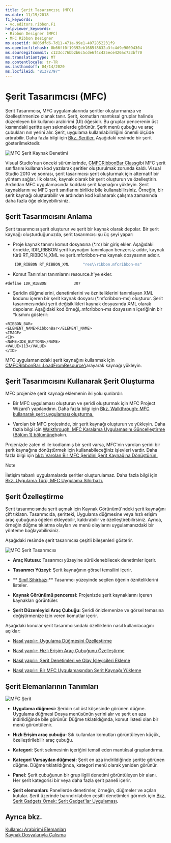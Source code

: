 ```yaml
---
title: Şerit Tasarımcısı (MFC)
ms.date: 11/19/2018
f1_keywords:
- vc.editors.ribbon.F1
helpviewer_keywords:
- Ribbon Designer (MFC)
- MFC Ribbon Designer
ms.assetid: 0806dfd6-7d11-471a-99e1-4072852231f9
ms.openlocfilehash: 8b66ff0f19392eb1685f8632a3fc4d9e90094304
ms.sourcegitcommit: c123cc76bb2b6c5cde6f4c425ece420ac733bf70
ms.translationtype: MT
ms.contentlocale: tr-TR
ms.lasthandoff: 04/14/2020
ms.locfileid: "81372797"
---
```

# <a name="ribbon-designer-mfc"></a>Şerit Tasarımcısı (MFC)

Şerit Tasarımcısı, MFC uygulamalarında şeritler oluşturmanıza ve özelleştirmenize olanak tanır. Şerit, komutları mantıksal gruplar halinde düzenleyen bir kullanıcı arabirimi (UI) öğesidir. Bu gruplar pencerenin üst kısmındaki şeritte ayrı sekmelerde görünür. Şerit menü çubuğu ve araç çubukları nın yerini alır. Şerit, uygulama kullanılabilirliğini önemli ölçüde artırabilir. Daha fazla bilgi için [Bkz. Şeritler.](/windows/win32/uxguide/cmd-ribbons) Aşağıdaki resimde bir şerit gösterilmektedir.

![MFC Şerit Kaynak Denetimi](../mfc/media/ribbon_no_callouts.png "MFC Şerit Kaynak Denetimi")

Visual Studio'nun önceki sürümlerinde, [CMFCRibbonBar Class](../mfc/reference/cmfcribbonbar-class.md)gibi MFC şerit sınıflarını kullanan kod yazılarak şeritler oluşturulmak zorunda kaldı. Visual Studio 2010 ve sonrası, şerit tasarımcısı şerit oluşturmak için alternatif bir yöntem sağlar. İlk olarak, kaynak olarak bir şerit oluşturun ve özelleştirin. Ardından MFC uygulamasında koddaki şerit kaynağını yükleyin. Şerit kaynaklarını ve MFC şerit sınıflarını birlikte bile kullanabilirsiniz. Örneğin, bir şerit kaynağı oluşturabilir ve ardından kod kullanarak çalışma zamanında daha fazla öğe ekleyebilirsiniz.

## <a name="understanding-the-ribbon-designer"></a>Şerit Tasarımcısını Anlama

Şerit tasarımcısı şerit oluşturur ve şerit bir kaynak olarak depolar. Bir şerit kaynağı oluşturduğunuzda, şerit tasarımcısı şu üç şeyi yapar:

- Proje kaynak tanımı komut dosyasına (*.rc) bir giriş ekler. Aşağıdaki örnekte, IDR_RIBBON şerit kaynağını tanımlayan benzersiz addır, kaynak türü RT_RIBBON_XML ve şerit.mfcribbon-ms kaynak dosyasının adıdır.

```cpp
    IDR_RIBBON RT_RIBBON_XML      "res\\ribbon.mfcribbon-ms"
```

- Komut Tanımları tanımlarını resource.h'ye ekler.

```
#define IDR_RIBBON            307
```

- Şeridin düğmelerini, denetimlerini ve özniteliklerini tanımlayan XML kodunu içeren bir şerit kaynak dosyası (*.mfcribbon-ms) oluşturur. Şerit tasarımcısındaki şerit değişiklikleri kaynak dosyasında XML olarak depolanır. Aşağıdaki kod örneği,.mfcribbon-ms dosyasının içeriğinin bir \*kısmını gösterir:

```
<RIBBON_BAR>
<ELEMENT_NAME>RibbonBar</ELEMENT_NAME>
<IMAGE>
<ID>
<NAME>IDB_BUTTONS</NAME>
<VALUE>113</VALUE>
</ID>
```

MFC uygulamanızdaki şerit kaynağını kullanmak için [CMFCRibbonBar::LoadFromResource'ı](../mfc/reference/cmfcribbonbar-class.md#loadfromresource)arayarak kaynağı yükleyin.

## <a name="creating-a-ribbon-by-using-the-ribbon-designer"></a>Şerit Tasarımcısını Kullanarak Şerit Oluşturma

MFC projenize şerit kaynağı eklemenin iki yolu şunlardır:

- Bir MFC uygulaması oluşturun ve şeridi oluşturmak için MFC Project Wizard'ı yapılandırın. Daha fazla bilgi için [Bkz. Walkthrough: MFC kullanarak şerit uygulaması oluşturma.](../mfc/walkthrough-creating-a-ribbon-application-by-using-mfc.md)

- Varolan bir MFC projesinde, bir şerit kaynağı oluşturun ve yükleyin. Daha fazla bilgi için [Walkthrough: MFC Karalama Uygulamasını Güncelleştirme (Bölüm 1) bölümüne](../mfc/walkthrough-updating-the-mfc-scribble-application-part-1.md)bakın.

Projenizde zaten el ile kodlanmış bir şerit varsa, MFC'nin varolan şeridi bir şerit kaynağına dönüştürmek için kullanabileceğiniz işlevleri vardır. Daha fazla bilgi için [bkz: Varolan Bir MFC Şeridini Şerit Kaynağına Dönüştürün.](../mfc/how-to-convert-an-existing-mfc-ribbon-to-a-ribbon-resource.md)

> [!NOTE]
> İletişim tabanlı uygulamalarda şeritler oluşturulamaz. Daha fazla bilgi için [Bkz. Uygulama Türü, MFC Uygulama Sihirbazı.](../mfc/reference/application-type-mfc-application-wizard.md)

## <a name="customizing-ribbons"></a>Şerit Özelleştirme

Şerit tasarımcısında şerit açmak için Kaynak Görünümü'ndeki şerit kaynağını çift tıklatın. Tasarımcıda, şeritteki, Uygulama düğmesine veya hızlı erişim araç çubuğuna öğeleri ekleyebilir, kaldırabilir ve özelleştirebilirsiniz. Ayrıca, örneğin düğme tıklatma olayları ve menü olaylarını uygulamanızdaki bir yönteme bağlayabilirsiniz.

Aşağıdaki resimde şerit tasarımcısı çeşitli bileşenleri gösterir.

![MFC Şerit Tasarımcısı](../mfc/media/ribbon_designer.png "MFC Şerit Tasarımcısı")

- **Araç Kutusu:** Tasarımcı yüzeyine sürüklenebilecek denetimler içerir.

- **Tasarımcı Yüzeyi:** Şerit kaynağının görsel temsilini içerir.

- ** [Sınıf Sihirbazı](reference/mfc-class-wizard.md):** Tasarımcı yüzeyinde seçilen öğenin özniteliklerini listeler.

- **Kaynak Görünümü penceresi:** Projenizde şerit kaynaklarını içeren kaynakları görüntüler.

- **Şerit Düzenleyici Araç Çubuğu:** Şeridi önizlemenize ve görsel temasına değiştirmenize izin veren komutlar içerir.

Aşağıdaki konular şerit tasarımcısındaki özelliklerin nasıl kullanılacağını açıklar:

- [Nasıl yapılır: Uygulama Düğmesini Özelleştirme](../mfc/how-to-customize-the-application-button.md)

- [Nasıl yapılır: Hızlı Erişim Araç Çubuğunu Özelleştirme](../mfc/how-to-customize-the-quick-access-toolbar.md)

- [Nasıl yapılır: Şerit Denetimleri ve Olay İşleyicileri Ekleme](../mfc/how-to-add-ribbon-controls-and-event-handlers.md)

- [Nasıl yapılır: Bir MFC Uygulamasından Şerit Kaynağı Yükleme](../mfc/how-to-load-a-ribbon-resource-from-an-mfc-application.md)

## <a name="definitions-of-ribbon-elements"></a>Şerit Elemanlarının Tanımları

![MFC Şerit](../mfc/media/ribbon.png "MFC Şerit")

- **Uygulama düğmesi:** Şeridin sol üst köşesinde görünen düğme. Uygulama düğmesi Dosya menüsünün yerini alır ve şerit en aza indirildiğinde bile görünür. Düğme tıklatıldığında, komut listesi olan bir menü görüntülenir.

- **Hızlı Erişim araç çubuğu:** Sık kullanılan komutları görüntüleyen küçük, özelleştirilebilir araç çubuğu.

- **Kategori**: Şerit sekmesinin içeriğini temsil eden mantıksal gruplandırma.

- **Kategori Varsayılan düğmesi:** Şerit en aza indirildiğinde şeritte görünen düğme. Düğme tıklatıldığında, kategori menü olarak yeniden görünür.

- **Panel:** Şerit çubuğunun bir grup ilgili denetimi görüntüleyen bir alanı. Her şerit kategorisi bir veya daha fazla şerit paneli içerir.

- **Şerit elemanları:** Panellerde denetimler, örneğin, düğmeler ve açılan kutular. Şerit üzerinde barındırılabilen çeşitli denetimleri görmek için [Bkz. Şerit Gadgets Örnek: Şerit Gadget'lar Uygulaması](../overview/visual-cpp-samples.md).

## <a name="see-also"></a>Ayrıca bkz.

[Kullanıcı Arabirimi Elemanları](../mfc/user-interface-elements-mfc.md)<br/>
[Kaynak Dosyalarıyla Çalışma](../windows/working-with-resource-files.md)
